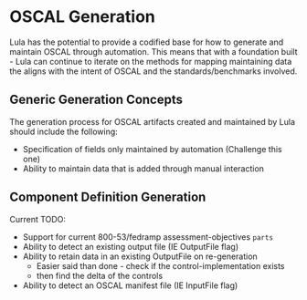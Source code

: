 # OSCAL Generation

Lula has the potential to provide a codified base for how to generate and maintain OSCAL through automation. This means that with a foundation built - Lula can continue to iterate on the methods for mapping maintaining data the aligns with the intent of OSCAL and the standards/benchmarks involved. 

## Generic Generation Concepts

The generation process for OSCAL artifacts created and maintained by Lula should include the following:
- Specification of fields only maintained by automation (Challenge this one)
- Ability to maintain data that is added through manual interaction

## Component Definition Generation

Current TODO:
- Support for current 800-53/fedramp assessment-objectives `parts`
- Ability to detect an existing output file (IE OutputFile flag)
- Ability to retain data in an existing OutputFile on re-generation
  - Easier said than done - check if the control-implementation exists
  - then find the delta of the controls
- Ability to detect an OSCAL manifest file (IE InputFile flag)